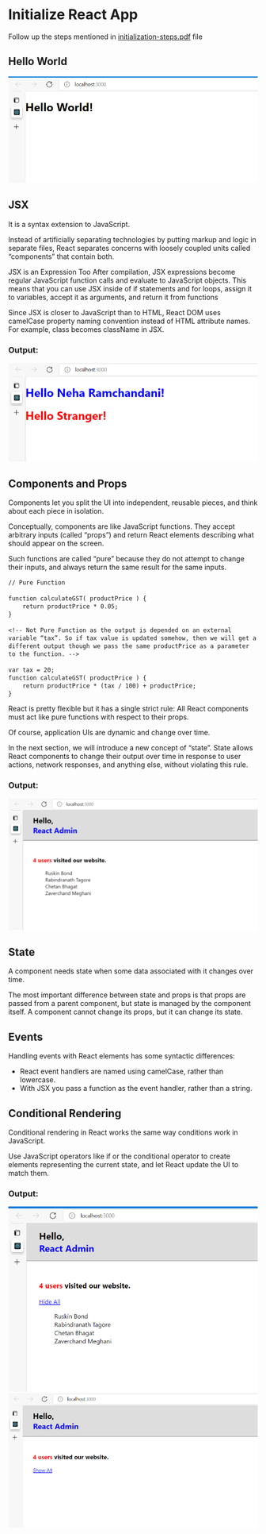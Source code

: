 # Initialize React App
Follow up the steps mentioned in [initialization-steps.pdf](https://github.com/nehawork/initialize-react-app/blob/jsx-concept/initialization-steps.pdf) file

## Hello World
![](output/hello-world.png)

## JSX
It is a syntax extension to JavaScript.

Instead of artificially separating technologies by putting markup and logic in separate files, React separates concerns with loosely coupled units called “components” that contain both.


JSX is an Expression Too
After compilation, JSX expressions become regular JavaScript function calls and evaluate to JavaScript objects.
This means that you can use JSX inside of if statements and for loops, assign it to variables, accept it as arguments, and return it from functions


Since JSX is closer to JavaScript than to HTML, React DOM uses camelCase property naming convention instead of HTML attribute names.
For example, class becomes className in JSX.

### Output:
![](output/jsx-concept.png)

## Components and Props

Components let you split the UI into independent, reusable pieces, and think about each piece in isolation.

Conceptually, components are like JavaScript functions.
They accept arbitrary inputs (called “props”) and return React elements describing what should appear on the screen.

Such functions are called “pure” because they do not attempt to change their inputs, and always return the same result for the same inputs.

```
// Pure Function

function calculateGST( productPrice ) {
    return productPrice * 0.05;
}

<!-- Not Pure Function as the output is depended on an external variable “tax”. So if tax value is updated somehow, then we will get a different output though we pass the same productPrice as a parameter to the function. -->

var tax = 20;
function calculateGST( productPrice ) {
    return productPrice * (tax / 100) + productPrice;
}

```

React is pretty flexible but it has a single strict rule:
All React components must act like pure functions with respect to their props.

Of course, application UIs are dynamic and change over time.


In the next section, we will introduce a new concept of “state”. State allows React components to change their output over time in response to user actions, network responses, and anything else, without violating this rule.

### Output:

![](output/components-props-concept.png)


## State

A component needs state when some data associated with it changes over time.

The most important difference between state and props is that props are passed from a parent component, but state is managed by the component itself. A component cannot change its props, but it can change its state.

## Events

Handling events with React elements has some syntactic differences:

- React event handlers are named using camelCase, rather than lowercase.
- With JSX you pass a function as the event handler, rather than a string.

## Conditional Rendering

Conditional rendering in React works the same way conditions work in JavaScript. 

Use JavaScript operators like if or the conditional operator to create elements representing the current state, and let React update the UI to match them.

### Output:

![](output/state-events-conditional-rendering-1.png)
![](output/state-events-conditional-rendering-2.png)